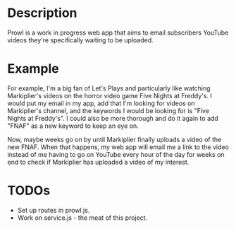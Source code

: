 # Description

Prowl is a work in progress web app that aims to email subscribers YouTube videos they're specifically waiting to be uploaded.

# Example
For example, I'm a big fan of Let's Plays and particularly like watching Markiplier's videos on the horror video game Five Nights at Freddy's. I would put my email in my app, add that I'm looking for videos on Markiplier's channel, and the keywords I would be looking for is "Five Nights at Freddy's". I could also be more thorough and do it again to add "FNAF" as a new keyword to keep an eye on.

Now, maybe weeks go on by until Markiplier finally uploads a video of the new FNAF. When that happens, my web app will email me a link to the video instead of me having to go on YouTube every hour of the day for weeks on end to check if Markiplier has uploaded a video of my interest.

# TODOs
* Set up routes in prowl.js.
* Work on service.js - the meat of this project.
